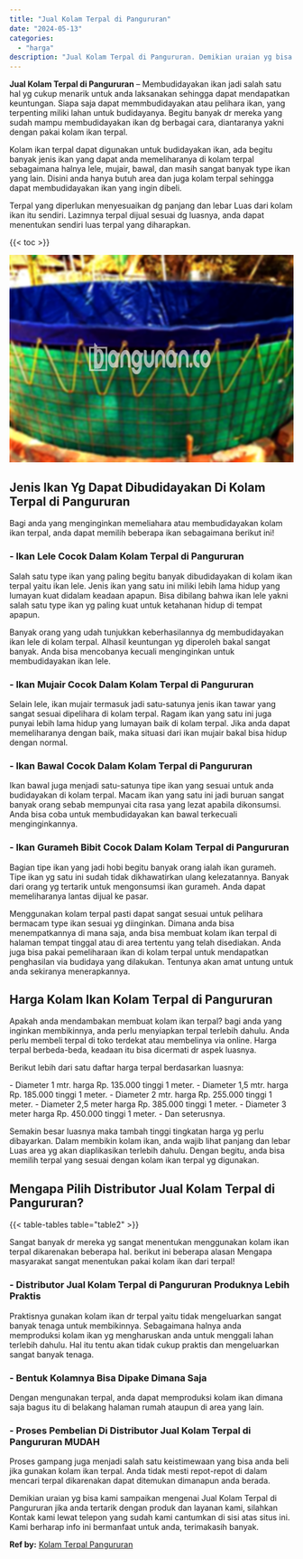```yaml
---
title: "Jual Kolam Terpal di Pangururan"
date: "2024-05-13"
categories: 
  - "harga"
description: "Jual Kolam Terpal di Pangururan. Demikian uraian yg bisa kami sampaikan mengenai Jual Kolam Terpal di Pangururan jika anda tertarik dengan produk dan layanan..."
---
```


**Jual Kolam Terpal di Pangururan** – Membudidayakan ikan jadi salah satu hal yg cukup menarik untuk anda laksanakan sehingga dapat mendapatkan keuntungan. Siapa saja dapat memmbudidayakan atau pelihara ikan, yang terpenting miliki lahan untuk budidayanya. Begitu banyak dr mereka yang sudah mampu membudidayakan ikan dg berbagai cara, diantaranya yakni dengan pakai kolam ikan terpal.

Kolam ikan terpal dapat digunakan untuk budidayakan ikan, ada begitu banyak jenis ikan yang dapat anda memeliharanya di kolam terpal sebagaimana halnya lele, mujair, bawal, dan masih sangat banyak type ikan yang lain. Disini anda hanya butuh area dan juga kolam terpal sehingga dapat membudidayakan ikan yang ingin dibeli.

Terpal yang diperlukan menyesuaikan dg panjang dan lebar Luas dari kolam ikan itu sendiri. Lazimnya terpal dijual sesuai dg luasnya, anda dapat menentukan sendiri luas terpal yang diharapkan.

{{< toc >}}

![Jual Kolam Terpal di Pangururan](/images/jual-kolam-terpal-58.png)

## Jenis Ikan Yg Dapat Dibudidayakan Di Kolam Terpal di Pangururan

Bagi anda yang menginginkan memeliahara atau membudidayakan kolam ikan terpal, anda dapat memilih beberapa ikan sebagaimana berikut ini!

### \- Ikan Lele Cocok Dalam Kolam Terpal di Pangururan

Salah satu type ikan yang paling begitu banyak dibudidayakan di kolam ikan terpal yaitu ikan lele. Jenis ikan yang satu ini miliki lebih lama hidup yang lumayan kuat didalam keadaan apapun. Bisa dibilang bahwa ikan lele yakni salah satu type ikan yg paling kuat untuk ketahanan hidup di tempat apapun.

Banyak orang yang udah tunjukkan keberhasilannya dg membudidayakan ikan lele di kolam terpal. Alhasil keuntungan yg diperoleh bakal sangat banyak. Anda bisa mencobanya kecuali menginginkan untuk membudidayakan ikan lele.

### \- Ikan Mujair Cocok Dalam Kolam Terpal di Pangururan

Selain lele, ikan mujair termasuk jadi satu-satunya jenis ikan tawar yang sangat sesuai dipelihara di kolam terpal. Ragam ikan yang satu ini juga punyai lebih lama hidup yang lumayan baik di kolam terpal. Jika anda dapat memeliharanya dengan baik, maka situasi dari ikan mujair bakal bisa hidup dengan normal.

### \- Ikan Bawal Cocok Dalam Kolam Terpal di Pangururan

Ikan bawal juga menjadi satu-satunya tipe ikan yang sesuai untuk anda budidayakan di kolam terpal. Macam ikan yang satu ini jadi buruan sangat banyak orang sebab mempunyai cita rasa yang lezat apabila dikonsumsi. Anda bisa coba untuk membudidayakan kan bawal terkecuali menginginkannya.

### \- Ikan Gurameh Bibit Cocok Dalam Kolam Terpal di Pangururan

Bagian tipe ikan yang jadi hobi begitu banyak orang ialah ikan gurameh. Tipe ikan yg satu ini sudah tidak dikhawatirkan ulang kelezatannya. Banyak dari orang yg tertarik untuk mengonsumsi ikan gurameh. Anda dapat memeliharanya lantas dijual ke pasar.

Menggunakan kolam terpal pasti dapat sangat sesuai untuk pelihara bermacam type ikan sesuai yg diinginkan. Dimana anda bisa menempatkannya di mana saja, anda bisa membuat kolam ikan terpal di halaman tempat tinggal atau di area tertentu yang telah disediakan. Anda juga bisa pakai pemeliharaan ikan di kolam terpal untuk mendapatkan penghasilan via budidaya yang dilakukan. Tentunya akan amat untung untuk anda sekiranya menerapkannya.

## Harga Kolam Ikan Kolam Terpal di Pangururan

Apakah anda mendambakan membuat kolam ikan terpal? bagi anda yang inginkan membikinnya, anda perlu menyiapkan terpal terlebih dahulu. Anda perlu membeli terpal di toko terdekat atau membelinya via online. Harga terpal berbeda-beda, keadaan itu bisa dicermati dr aspek luasnya.

Berikut lebih dari satu daftar harga terpal berdasarkan luasnya:

\- Diameter 1 mtr. harga Rp. 135.000 tinggi 1 meter. - Diameter 1,5 mtr. harga Rp. 185.000 tinggi 1 meter. - Diameter 2 mtr. harga Rp. 255.000 tinggi 1 meter. - Diameter 2,5 meter harga Rp. 385.000 tinggi 1 meter. - Diameter 3 meter harga Rp. 450.000 tinggi 1 meter. - Dan seterusnya.

Semakin besar luasnya maka tambah tinggi tingkatan harga yg perlu dibayarkan. Dalam membikin kolam ikan, anda wajib lihat panjang dan lebar Luas area yg akan diaplikasikan terlebih dahulu. Dengan begitu, anda bisa memilih terpal yang sesuai dengan kolam ikan terpal yg digunakan.

## Mengapa Pilih Distributor Jual Kolam Terpal di Pangururan?

{{< table-tables table="table2" >}}

Sangat banyak dr mereka yg sangat menentukan menggunakan kolam ikan terpal dikarenakan beberapa hal. berikut ini beberapa alasan Mengapa masyarakat sangat menentukan pakai kolam ikan dari terpal!

### \- Distributor Jual Kolam Terpal di Pangururan Produknya Lebih Praktis

Praktisnya gunakan kolam ikan dr terpal yaitu tidak mengeluarkan sangat banyak tenaga untuk membikinnya. Sebagaimana halnya anda memproduksi kolam ikan yg mengharuskan anda untuk menggali lahan terlebih dahulu. Hal itu tentu akan tidak cukup praktis dan mengeluarkan sangat banyak tenaga.

### \- Bentuk Kolamnya Bisa Dipake Dimana Saja

Dengan mengunakan terpal, anda dapat memproduksi kolam ikan dimana saja bagus itu di belakang halaman rumah ataupun di area yang lain.

### \- Proses Pembelian Di Distributor Jual Kolam Terpal di Pangururan MUDAH

Proses gampang juga menjadi salah satu keistimewaan yang bisa anda beli jika gunakan kolam ikan terpal. Anda tidak mesti repot-repot di dalam mencari terpal dikarenakan dapat ditemukan dimanapun anda berada.

Demikian uraian yg bisa kami sampaikan mengenai Jual Kolam Terpal di Pangururan jika anda tertarik dengan produk dan layanan kami, silahkan Kontak kami lewat telepon yang sudah kami cantumkan di sisi atas situs ini. Kami berharap info ini bermanfaat untuk anda, terimakasih banyak.

**Ref by:** [Kolam Terpal Pangururan](https://id.wikipedia.org/wiki/Kolam)
